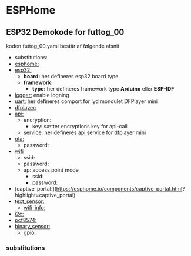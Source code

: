# ESPHome

## ESP32 Demokode for futtog_00

koden futtog_00.yaml består af følgende afsnit

* substitutions:
* [esphome:](https://esphome.io/components/esphome.html?highlight=esphome) 
* [esp32:](https://esphome.io/components/esp32.html?highlight=framework#esp32-platform) 
  * **board:** her defineres esp32 board type 
  * **framework:** 
    * **type:** her defineres framework type **Arduino** eller **ESP-IDF**
* [logger:](https://esphome.io/components/logger.html?highlight=logger) enable logning
* [uart:](https://esphome.io/components/uart.html?highlight=uart) her defineres comport for lyd mondulet DFPlayer mini
* [dfplayer:](https://esphome.io/components/dfplayer.html?highlight=dfplayer)
* [api:](https://esphome.io/components/api.html?highlight=api)
  * encryption: 
    * key: sætter encryptions key for api-call
  * service: her defineres api service for dfplayer mini
* [ota:](https://esphome.io/components/ota.html?highlight=ota)
  * password: 
* [wifi](https://esphome.io/components/wifi.html?highlight=wifi)  
  * ssid:
  * password:
  * ap: access point mode
    * ssid:
    * password:
* [captive_portal:](https://esphome.io/components/captive_portal.html?
highlight=captive_portal)
* [text_sensor:](https://esphome.io/components/text_sensor/index.html?highlight=text_sensor)
  * [wifi_info:](https://esphome.io/components/text_sensor/wifi_info.html?highlight=wifi_info)
* [i2c:](https://esphome.io/components/i2c.html#i2c)
* [pcf8574:](https://esphome.io/components/pcf8574.html?highlight=pcf8574)
* [binary_sensor:](https://esphome.io/components/binary_sensor/index.html?highlight=binary_sensor)
  * [gpio:](https://esphome.io/components/binary_sensor/gpio.html?highlight=gpio)

### substitutions


```yaml

```